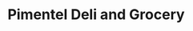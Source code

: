 ---
title: "Pimentel Deli and Grocery"
url: /ridgewood/pimentel-deli-and-grocery/
shop: Lebensmittel
---
